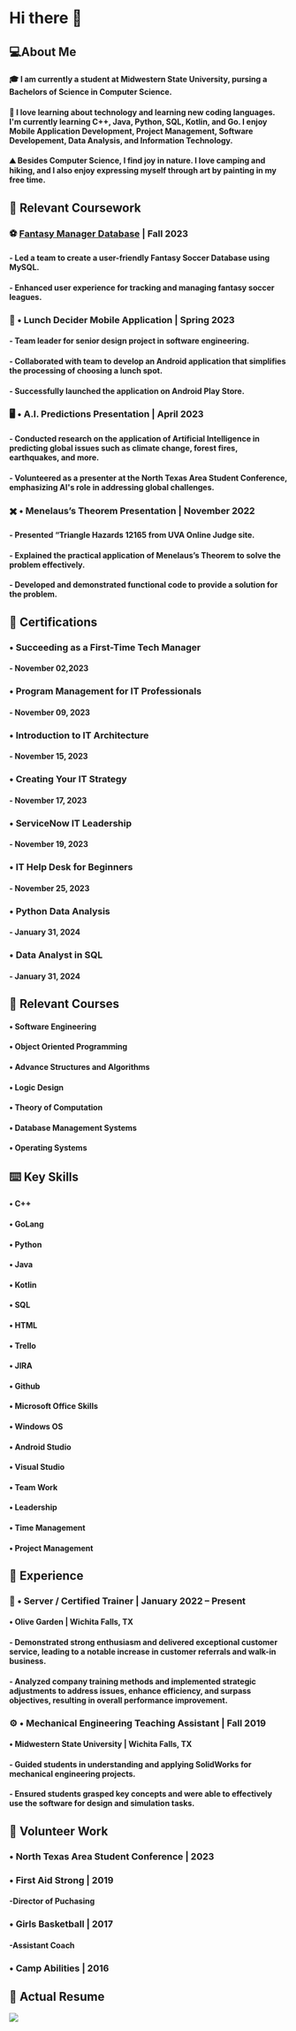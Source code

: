 # Hi there 👋

## :computer:About Me

#### :mortar_board: I am currently a student at Midwestern State University, pursing a Bachelors of Science in Computer Science. 
#### :floppy_disk: I love learning about technology and learning new coding languages. I'm currently learning C++, Java, Python, SQL, Kotlin, and Go. I enjoy Mobile Application Development, Project Management, Software Developement, Data Analysis, and Information Technology.
#### :mountain: Besides Computer Science, I find joy in nature. I love camping and hiking, and I also enjoy expressing myself through art by painting in my free time.

## :closed_book: Relevant Coursework
### 	:soccer: [Fantasy Manager Database](https://github.com/ACHarrison32/Fantasy_Soccer_Database/blob/main/README.md) | Fall 2023
#### -	Led a team to create a user-friendly Fantasy Soccer Database using MySQL.
#### -	Enhanced user experience for tracking and managing fantasy soccer leagues.
### :sandwich: • Lunch Decider Mobile Application | Spring 2023
#### -	Team leader for senior design project in software engineering.
#### -	Collaborated with team to develop an Android application that simplifies the processing of choosing a lunch spot.
#### -	Successfully launched the application on Android Play Store.
### 	:desktop_computer: • A.I. Predictions Presentation | April 2023
#### -	Conducted research on the application of Artificial Intelligence in predicting global issues such as climate change, forest fires, earthquakes, and more.
#### -	Volunteered as a presenter at the North Texas Area Student Conference, emphasizing AI's role in addressing global challenges.
### :heavy_multiplication_x: • Menelaus’s Theorem Presentation | November 2022
#### - Presented “Triangle Hazards 12165 from UVA Online Judge site.
#### - Explained the practical application of Menelaus’s Theorem to solve the problem effectively.
#### - Developed and demonstrated functional code to provide a solution for the problem. 

## :page_with_curl: Certifications
### •	Succeeding as a First-Time Tech Manager
#### -	November 02,2023
### •	Program Management for IT Professionals
#### -	November 09, 2023
### •	Introduction to IT Architecture
#### -	November 15, 2023
### •	Creating Your IT Strategy
#### -	November 17, 2023
### •	ServiceNow IT Leadership
#### -	November 19, 2023
### •	IT Help Desk for Beginners
#### -	November 25, 2023
### •	Python Data Analysis
#### -	January 31, 2024
### •	Data Analyst in SQL 
#### -	January 31, 2024

## :notebook: Relevant Courses
#### • Software Engineering
#### • Object Oriented Programming
#### • Advance Structures and Algorithms
#### • Logic Design
#### • Theory of Computation
#### • Database Management Systems
#### • Operating Systems

## 	:keyboard: Key Skills 
#### •	C++
#### •	GoLang
#### •	Python
#### •	Java
#### •	Kotlin
#### •	SQL
#### •	HTML
#### •	Trello
#### •	JIRA
#### •	Github
#### •	Microsoft Office Skills
#### •	Windows OS
#### •	Android Studio
#### •	Visual Studio
#### •	Team Work
#### •	Leadership
#### •	Time Management
#### •	Project Management 

## :office: Experience
### 	:fork_and_knife: • Server / Certified Trainer | January 2022 – Present
#### • Olive Garden | Wichita Falls, TX
#### -	Demonstrated strong enthusiasm and delivered exceptional customer service, leading to a notable increase in customer referrals and walk-in business. 
#### -	Analyzed company training methods and implemented strategic adjustments to address issues, enhance efficiency, and surpass objectives, resulting in overall performance improvement.
### :gear: • Mechanical Engineering Teaching Assistant | Fall 2019
#### •	Midwestern State University | Wichita Falls, TX
#### -	Guided students in understanding and applying SolidWorks for mechanical engineering projects. 
#### -	Ensured students grasped key concepts and were able to effectively use the software for design and simulation tasks.


## :toolbox: Volunteer Work 
### • North Texas Area Student Conference | 2023
### • First Aid Strong | 2019
####     -Director of Puchasing
### • Girls Basketball | 2017
####     -Assistant Coach
### • Camp Abilities | 2016

## :page_facing_up: Actual Resume
<img src ="https://github.com/ACHarrison32/ACHarrison32/blob/main/ACHResume2024.PNG" >
